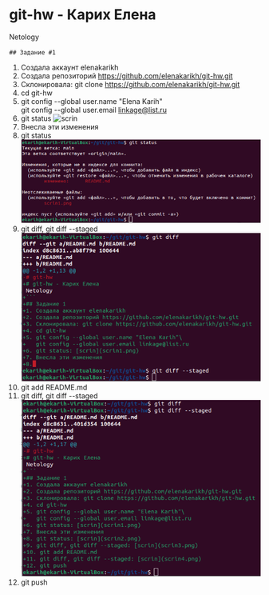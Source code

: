 # git-hw - Карих Елена
Netology
```
## Задание #1
```
1. Создала аккаунт elenakarikh
2. Создала репозиторий https://github.com/elenakarikh/git-hw.git
3. Склонировала: git clone https://github.com/elenakarikh/git-hw.git
4. cd git-hw
5. git config --global user.name "Elena Karih"\
   git config --global user.email linkage@list.ru
6. git status ![scrin](git-hw/scrin1.png)
7. Внесла эти изменения
8. git status ![scrin](scrin2.png)
9. git diff, git diff --staged ![scrin](scrin3.png)
10. git add README.md
11. git diff, git diff --staged ![scrin](scrin4.png)
12. git push
